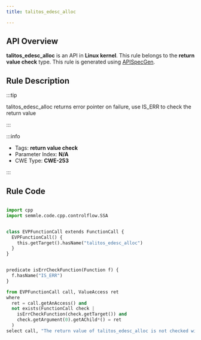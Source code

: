 ```yaml
---
title: talitos_edesc_alloc

---
```



## API Overview
**talitos_edesc_alloc** is an API in **Linux kernel**. This rule belongs to the **return value check** type. This rule is generated using [APISpecGen](../../tools/APISpecGen).
## Rule Description

:::tip

talitos_edesc_alloc returns error pointer on failure, use IS_ERR to check the return value

:::

:::info

- Tags: **return value check**
- Parameter Index: **N/A**
- CWE Type: **CWE-253**

:::

## Rule Code
```python

import cpp
import semmle.code.cpp.controlflow.SSA


class EVPFunctionCall extends FunctionCall {
  EVPFunctionCall() {
    this.getTarget().hasName("talitos_edesc_alloc")
  }
}


predicate isErrCheckFunction(Function f) {
  f.hasName("IS_ERR") 
}

from EVPFunctionCall call, ValueAccess ret
where
  ret = call.getAnAccess() and
  not exists(FunctionCall check |
    isErrCheckFunction(check.getTarget()) and
    check.getArgument(0).getAChild*() = ret
  )
select call, "The return value of talitos_edesc_alloc is not checked with IS_ERR."
    
```